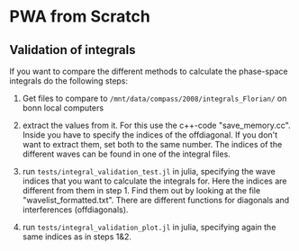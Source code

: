 # PWA from Scratch

## Validation of integrals

If you want to compare the different methods to calculate the phase-space integrals do the following steps:

1. Get files to compare to `/mnt/data/compass/2008/integrals_Florian/` on bonn local computers

2. extract the values from it.
   For this use the c++-code "save_memory.cc".
   Inside you have to specify the indices of the offdiagonal. If you don't want to extract them, set both to the same number.
   The indices of the different waves can be found in one of the integral files.

3. run `tests/integral_validation_test.jl` in julia,
   specifying the wave indices that you want to calculate the integrals for. Here the indices are different from them in step 1. Find them out by looking at the file "wavelist_formatted.txt".
   There are different functions for diagonals and interferences (offdiagonals).

4. run `tests/integral_validation_plot.jl` in julia, specifying again the same indices as in steps 1&2.
